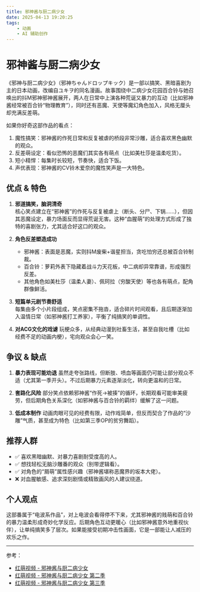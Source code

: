 ```yaml
---
title: 邪神酱与厨二病少女
date: 2025-04-13 19:20:25
tags:
    - 动画
    - AI 辅助创作
---
```


# 邪神酱与厨二病少女

《邪神与厨二病少女》（邪神ちゃんドロップキック）是一部以搞笑、黑暗喜剧为主的日本动画，改编自ユキヲ的同名漫画。故事围绕中二病少女花园百合铃与她召唤出的抖M邪神邪神酱展开，两人在日常中上演各种荒诞又暴力的互动（比如邪神酱经常被百合铃“物理教育”），同时还有恶魔、天使等魔幻角色加入，风格无厘头却充满反差萌。

如果你好奇这部作品的看点：
1. 魔性搞笑：邪神酱的作死日常和反复被虐的桥段非常沙雕，适合喜欢黑色幽默的观众。
2. 反差萌设定：看似恐怖的恶魔们其实各有萌点（比如美杜莎是温柔吃货）。
3. 短小精悍：每集时长较短，节奏快，适合下饭。
4. 声优表现：邪神酱的CV铃木爱奈的魔性笑声是一大特色。

## 优点 & 特色
1. **邪道搞笑，脑洞清奇**  
   核心笑点建立在“邪神酱”的作死与反复被虐上（断头、分尸、下锅……），但因其恶魔设定，暴力场面反而显得荒诞无害。这种“血腥萌”的处理方式形成了独特的喜剧张力，尤其适合好这口的观众。

2. **角色反差塑造成功**  
   * 邪神酱：表面是恶魔，实则抖M废柴+谐星担当，贪吃怕穷还总被百合铃制裁。
   * 百合铃：萝莉外表下隐藏着战斗力天花板，中二病却异常靠谱，形成强烈反差。
   * 其他角色如美杜莎（温柔人妻）、佩珂拉（穷酸天使）等也各有萌点，配角群像鲜活。

3. **短篇单元剧节奏舒适**  
   每集由多个小片段组成，笑点密集不拖沓，适合碎片时间观看，且后期逐渐加入温情日常（如邪神酱打工养家），平衡了纯搞笑的单调性。

4. **对ACG文化的戏谑**
   玩梗众多，从经典动漫到社畜生活，甚至自我吐槽（比如经费不足的动画内梗），宅向观众会心一笑。

## 争议 & 缺点

1. **暴力表现可能劝退**
   虽然走夸张路线，但断肢、喷血等画面仍可能让部分观众不适（尤其第一季开头）。不过后期暴力元素逐渐淡化，转向更温和的日常。

2. **套路化风险**
   部分笑点依赖邪神酱“作死→被揍”的循环，长期观看可能审美疲劳，但后期角色关系深化（如邪神酱与百合铃的羁绊）缓解了这一问题。

3. **低成本制作**
  动画肉眼可见的经费有限，动作戏简单，但反而契合了作品的“沙雕”气质，甚至成为特色（比如第三季OP的贫穷舞蹈）。

## 推荐人群

* ✅ 喜欢黑暗幽默、对暴力喜剧耐受度高的人。
* ✅ 想找轻松无脑沙雕番的观众（别带逻辑看）。
* ✅ 对角色的“屑萌”属性感兴趣（邪神酱堪称恶魔界的坂本大佬）。
* ❌ 对血腥敏感、追求深刻剧情或精致画风的人建议绕道。

## 个人观点
这部番属于“电波系作品”，对上电波会看得停不下来，尤其邪神酱的贱萌和百合铃的暴力温柔形成奇妙化学反应。后期角色互动更暖心（比如邪神酱意外地重视伙伴），让单纯搞笑多了层次。如果能接受初期冲击性画面，它是一部能让人减压的欢乐之作。

---
 
参考：  
* [红萌视频 - 邪神酱与厨二病少女](https://hmoe.xyz/video/14782)
* [红萌视频 - 邪神酱与厨二病少女 第二季](https://hmoe.xyz/video/15680)
* [红萌视频 - 邪神酱与厨二病少女 第三季](https://hmoe.xyz/video/13975)